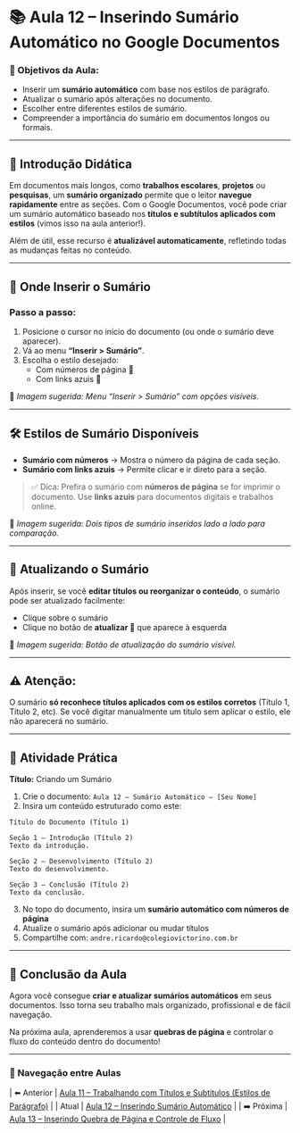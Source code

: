 # 📚 Aula 12 – Inserindo Sumário Automático no Google Documentos

### 🎯 Objetivos da Aula:
- Inserir um **sumário automático** com base nos estilos de parágrafo.
- Atualizar o sumário após alterações no documento.
- Escolher entre diferentes estilos de sumário.
- Compreender a importância do sumário em documentos longos ou formais.

---

## 🧠 Introdução Didática

Em documentos mais longos, como **trabalhos escolares**, **projetos** ou **pesquisas**, um **sumário organizado** permite que o leitor **navegue rapidamente** entre as seções. Com o Google Documentos, você pode criar um sumário automático baseado nos **títulos e subtítulos aplicados com estilos** (vimos isso na aula anterior!).

Além de útil, esse recurso é **atualizável automaticamente**, refletindo todas as mudanças feitas no conteúdo.

---

## 🧭 Onde Inserir o Sumário

### Passo a passo:
1. Posicione o cursor no início do documento (ou onde o sumário deve aparecer).
2. Vá ao menu **“Inserir > Sumário”**.
3. Escolha o estilo desejado:
   - Com números de página 📄
   - Com links azuis 🔗

📸 *Imagem sugerida: Menu “Inserir > Sumário” com opções visíveis.*

---

## 🛠️ Estilos de Sumário Disponíveis

- **Sumário com números** → Mostra o número da página de cada seção.
- **Sumário com links azuis** → Permite clicar e ir direto para a seção.

> ✅ Dica: Prefira o sumário com **números de página** se for imprimir o documento. Use **links azuis** para documentos digitais e trabalhos online.

📸 *Imagem sugerida: Dois tipos de sumário inseridos lado a lado para comparação.*

---

## 🔁 Atualizando o Sumário

Após inserir, se você **editar títulos ou reorganizar o conteúdo**, o sumário pode ser atualizado facilmente:
- Clique sobre o sumário
- Clique no botão de **atualizar 🔄** que aparece à esquerda

📸 *Imagem sugerida: Botão de atualização do sumário visível.*

---

## ⚠️ Atenção:

O sumário **só reconhece títulos aplicados com os estilos corretos** (Título 1, Título 2, etc). Se você digitar manualmente um título sem aplicar o estilo, ele não aparecerá no sumário.

---

## 🧪 Atividade Prática

**Título:** Criando um Sumário

1. Crie o documento: `Aula 12 – Sumário Automático – [Seu Nome]`
2. Insira um conteúdo estruturado como este:
```
Título do Documento (Título 1)

Seção 1 – Introdução (Título 2)
Texto da introdução.

Seção 2 – Desenvolvimento (Título 2)
Texto do desenvolvimento.

Seção 3 – Conclusão (Título 2)
Texto da conclusão.
```

3. No topo do documento, insira um **sumário automático com números de página**
4. Atualize o sumário após adicionar ou mudar títulos
5. Compartilhe com: `andre.ricardo@colegiovictorino.com.br`

---

## 🎯 Conclusão da Aula

Agora você consegue **criar e atualizar sumários automáticos** em seus documentos. Isso torna seu trabalho mais organizado, profissional e de fácil navegação.

Na próxima aula, aprenderemos a usar **quebras de página** e controlar o fluxo do conteúdo dentro do documento!

---

### 📘 Navegação entre Aulas

| ⬅️ Anterior | [Aula 11 – Trabalhando com Títulos e Subtítulos (Estilos de Parágrafo)](./aula-11.md) |
| Atual | [Aula 12 – Inserindo Sumário Automático](./aula-12.md) |
| ➡️ Próxima | [Aula 13 – Inserindo Quebra de Página e Controle de Fluxo](./aula-13.md) |
